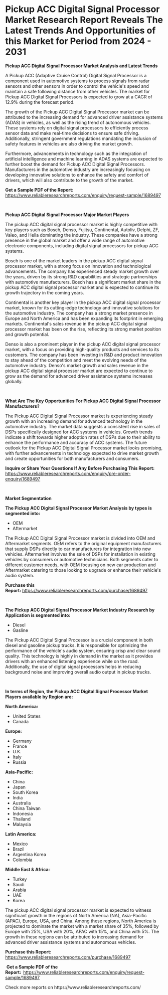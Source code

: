 <p><h1>Pickup ACC Digital Signal Processor Market Research Report Reveals The Latest Trends And Opportunities of this Market for Period from 2024 - 2031</h1></p><p><strong>Pickup ACC Digital Signal Processor Market Analysis and Latest Trends</strong></p>
<p><p>A Pickup ACC (Adaptive Cruise Control) Digital Signal Processor is a component used in automotive systems to process signals from radar sensors and other sensors in order to control the vehicle's speed and maintain a safe following distance from other vehicles. The market for Pickup ACC Digital Signal Processors is expected to grow at a CAGR of 12.9% during the forecast period.</p><p>The growth of the Pickup ACC Digital Signal Processor market can be attributed to the increasing demand for advanced driver assistance systems (ADAS) in vehicles, as well as the rising trend of autonomous vehicles. These systems rely on digital signal processors to efficiently process sensor data and make real-time decisions to ensure safe driving. Additionally, stringent government regulations mandating the inclusion of safety features in vehicles are also driving the market growth.</p><p>Furthermore, advancements in technology such as the integration of artificial intelligence and machine learning in ADAS systems are expected to further boost the demand for Pickup ACC Digital Signal Processors. Manufacturers in the automotive industry are increasingly focusing on developing innovative solutions to enhance the safety and comfort of drivers, which will also contribute to the growth of the market.</p></p>
<p><strong>Get a Sample PDF of the Report:&nbsp;</strong> <a href="https://www.reliableresearchreports.com/enquiry/request-sample/1689497">https://www.reliableresearchreports.com/enquiry/request-sample/1689497</a></p>
<p>&nbsp;</p>
<p><strong>Pickup ACC Digital Signal Processor Major Market Players</strong></p>
<p><p>The pickup ACC digital signal processor market is highly competitive with key players such as Bosch, Denso, Fujitsu, Continental, Autoliv, Delphi, ZF, Valeo, and Hella dominating the industry. These companies have a strong presence in the global market and offer a wide range of automotive electronic components, including digital signal processors for pickup ACC systems.</p><p>Bosch is one of the market leaders in the pickup ACC digital signal processor market, with a strong focus on innovation and technological advancements. The company has experienced steady market growth over the years, driven by its strong R&D capabilities and strategic partnerships with automotive manufacturers. Bosch has a significant market share in the pickup ACC digital signal processor market and is expected to continue its growth trajectory in the coming years.</p><p>Continental is another key player in the pickup ACC digital signal processor market, known for its cutting-edge technology and innovative solutions for the automotive industry. The company has a strong market presence in Europe and North America and has been expanding its footprint in emerging markets. Continental's sales revenue in the pickup ACC digital signal processor market has been on the rise, reflecting its strong market position and growth potential.</p><p>Denso is also a prominent player in the pickup ACC digital signal processor market, with a focus on providing high-quality products and services to its customers. The company has been investing in R&D and product innovation to stay ahead of the competition and meet the evolving needs of the automotive industry. Denso's market growth and sales revenue in the pickup ACC digital signal processor market are expected to continue to grow as the demand for advanced driver assistance systems increases globally.</p></p>
<p>&nbsp;</p>
<p><strong>What Are The Key Opportunities For Pickup ACC Digital Signal Processor Manufacturers?</strong></p>
<p><p>The Pickup ACC Digital Signal Processor market is experiencing steady growth with an increasing demand for advanced technology in the automotive industry. The market data suggests a consistent rise in sales of DSPs specifically designed for ACC systems in vehicles. Growth trends indicate a shift towards higher adoption rates of DSPs due to their ability to enhance the performance and accuracy of ACC systems. The future outlook for the Pickup ACC Digital Signal Processor market looks promising, with further advancements in technology expected to drive market growth and create opportunities for both manufacturers and consumers.</p></p>
<p><strong>Inquire or Share Your Questions If Any Before Purchasing This Report:</strong> <a href="https://www.reliableresearchreports.com/enquiry/pre-order-enquiry/1689497">https://www.reliableresearchreports.com/enquiry/pre-order-enquiry/1689497</a></p>
<p>&nbsp;</p>
<p><strong>Market Segmentation</strong></p>
<p><strong>The Pickup ACC Digital Signal Processor Market Analysis by types is segmented into:</strong></p>
<p><ul><li>OEM</li><li>Aftermarket</li></ul></p>
<p><p>The Pickup ACC Digital Signal Processor market is divided into OEM and Aftermarket segments. OEM refers to the original equipment manufacturers that supply DSPs directly to car manufacturers for integration into new vehicles. Aftermarket involves the sale of DSPs for installation in existing vehicles by consumers or automotive technicians. Both segments cater to different customer needs, with OEM focusing on new car production and Aftermarket catering to those looking to upgrade or enhance their vehicle's audio system.</p></p>
<p><strong>Purchase this Report:&nbsp;</strong><a href="https://www.reliableresearchreports.com/purchase/1689497">https://www.reliableresearchreports.com/purchase/1689497</a></p>
<p>&nbsp;</p>
<p><strong>The Pickup ACC Digital Signal Processor Market Industry Research by Application is segmented into:</strong></p>
<p><ul><li>Diesel</li><li>Gasline</li></ul></p>
<p><p>The Pickup ACC Digital Signal Processor is a crucial component in both diesel and gasoline pickup trucks. It is responsible for optimizing the performance of the vehicle's audio system, ensuring crisp and clear sound quality. This technology is highly in demand in the market as it provides drivers with an enhanced listening experience while on the road. Additionally, the use of digital signal processors helps in reducing background noise and improving overall audio output in pickup trucks.</p></p>
<p>&nbsp;</p>
<p><strong>In terms of Region, the Pickup ACC Digital Signal Processor Market Players available by Region are:</strong></p>
<p>
    <p> <strong> North America: </strong>
        <ul>
            <li>United States</li>
            <li>Canada</li>
        </ul>
        </p> 
    <p> <strong> Europe: </strong>
        <ul>
            <li>Germany</li>
            <li>France</li>
            <li>U.K.</li>
            <li>Italy</li>
            <li>Russia</li>
        </ul>
        </p> 
    <p> <strong> Asia-Pacific: </strong>
        <ul>
            <li>China</li>
            <li>Japan</li>
            <li>South Korea</li>
            <li>India</li>
            <li>Australia</li>
            <li>China Taiwan</li>
            <li>Indonesia</li>
            <li>Thailand</li>
            <li>Malaysia</li>
        </ul>
        </p> 
    <p> <strong> Latin America: </strong>
        <ul>
            <li>Mexico</li>
            <li>Brazil</li>
            <li>Argentina Korea</li>
            <li>Colombia</li>
        </ul>
        </p> 
    <p> <strong> Middle East & Africa: </strong>
        <ul>
            <li>Turkey</li>
            <li>Saudi</li>
            <li>Arabia</li>
            <li>UAE</li>
            <li>Korea</li>
        </ul>
    </p>
    </p>
<p><p>The pickup ACC digital signal processor market is expected to witness significant growth in the regions of North America (NA), Asia-Pacific (APAC), Europe, USA, and China. Among these regions, North America is projected to dominate the market with a market share of 35%, followed by Europe with 25%, USA with 20%, APAC with 15%, and China with 5%. The growth in these regions can be attributed to increasing demand for advanced driver assistance systems and autonomous vehicles.</p></p>
<p><strong>Purchase this Report: </strong><a href="https://www.reliableresearchreports.com/purchase/1689497">https://www.reliableresearchreports.com/purchase/1689497</a></p>
<p>&nbsp;<strong>Get a Sample PDF of the Report:&nbsp;&nbsp;</strong><a href="https://www.reliableresearchreports.com/enquiry/request-sample/1689497">https://www.reliableresearchreports.com/enquiry/request-sample/1689497</a></p>
<p><strong></strong></p>
<p>Check more reports on https://www.reliableresearchreports.com/</p>